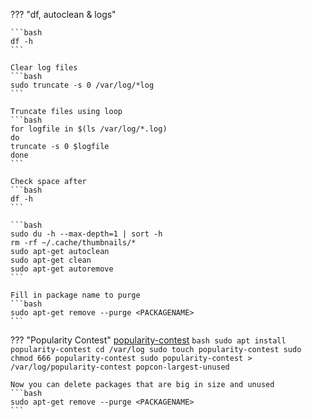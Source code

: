 ??? "df, autoclean & logs"

    ```bash
    df -h
    ```

    Clear log files
    ```bash
    sudo truncate -s 0 /var/log/*log
    ```

    Truncate files using loop
    ```bash
    for logfile in $(ls /var/log/*.log)
    do 
    truncate -s 0 $logfile
    done
    ```

    Check space after
    ```bash
    df -h
    ```

    ```bash
    sudo du -h --max-depth=1 | sort -h
    rm -rf ~/.cache/thumbnails/*
    sudo apt-get autoclean
    sudo apt-get clean
    sudo apt-get autoremove
    ```

    Fill in package name to purge
    ```bash
    sudo apt-get remove --purge <PACKAGENAME>
    ```

??? "Popularity Contest"
    [popularity-contest](https://manpages.debian.org/testing/popularity-contest/popularity-contest.8.en.html)
    ```bash
    sudo apt install popularity-contest
    cd /var/log
    sudo touch popularity-contest
    sudo chmod 666 popularity-contest
    sudo popularity-contest > /var/log/popularity-contest
    popcon-largest-unused
    ```

    Now you can delete packages that are big in size and unused
    ```bash
    sudo apt-get remove --purge <PACKAGENAME>
    ```

